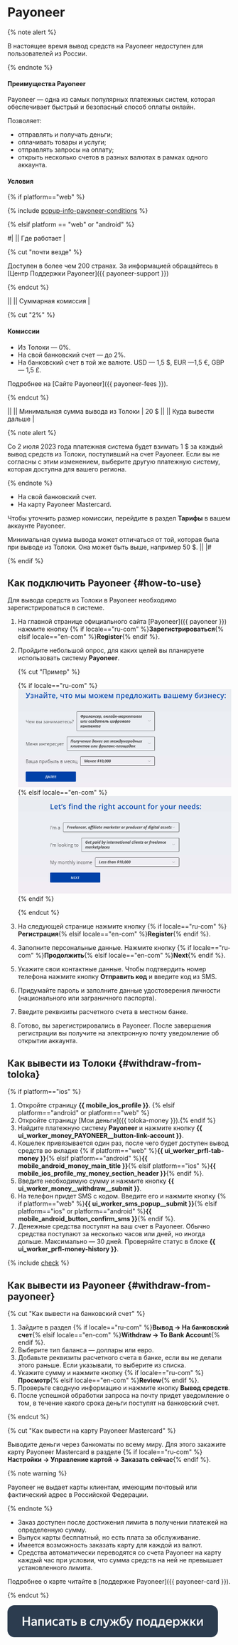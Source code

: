 # Payoneer

{% note alert %}

В настоящее время вывод средств на Payoneer недоступен для пользователей из России.

{% endnote %}

#### Преимущества Payoneer

Payoneer — одна из самых популярных платежных систем, которая обеспечивает быстрый и безопасный способ оплаты онлайн.

Позволяет:

- отправлять и получать деньги;
- оплачивать товары и услуги;
- отправлять запросы на оплату;
- открыть несколько счетов в разных валютах в рамках одного аккаунта.

#### Условия

{% if platform=="web" %}

{% include [popup-info-payoneer-conditions](../_includes/pay/popup-info/id-popup-info/payoneer-conditions.md) %}

{% elsif platform == "web" or "android" %}

#|
|| Где работает |

{% cut "почти везде" %}

Доступен в более чем 200 странах. За информацией обращайтесь в [Центр Поддержки Payoneer]({{ payoneer-support }})

{% endcut %}

||
|| Суммарная комиссия |

{% cut "2%" %}

#### Комиссии

- Из Толоки — 0%.
- На свой банковский счет — до 2%.
- На банковский счет в той же валюте. USD — 1,5 $, EUR —1,5 €, GBP — 1,5 £.

Подробнее на [Сайте Payoneer]({{ payoneer-fees }}).

{% endcut %}

||
|| Минимальная сумма вывода из Толоки | 20 $ ||
|| Куда вывести дальше |

{% note alert %}

Со 2 июля 2023 года платежная система будет взимать 1 $ за каждый вывод средств из Толоки, поступивший на счет Payoneer. Если вы не согласны с этим изменением, выберите другую платежную систему, которая доступна для вашего региона.

{% endnote %}

 - На свой банковский счет.
 - На карту Payoneer Mastercard.

Чтобы уточнить размер комиссии, перейдите в раздел **Тарифы** в вашем аккаунте Payoneer.

Минимальная сумма вывода может отличаться от той, которая была при выводе из Толоки. Она может быть выше, например 50 $. ||
|#

{% endif %}

## Как подключить Payoneer {#how-to-use}

Для вывода средств из Толоки в Payoneer необходимо зарегистрироваться в системе.

1. На главной странице официального сайта [Payoneer]({{ payoneer }}) нажмите кнопку {% if locale=="ru-com" %}**Зарегистрироваться**{% elsif locale=="en-com" %}**Register**{% endif %}.
1. Пройдите небольшой опрос, для каких целей вы планируете использовать систему **Payoneer**.

    {% cut "Пример" %}

	{% if locale=="ru-com" %}![](../assets/Payoneer/Payoneer-registration_rus_1.png){% elsif locale=="en-com" %}![](../assets/Payoneer/Payoneer-registration_en_1.png){% endif %}

	{% endcut %}

1. На следующей странице нажмите кнопку {% if locale=="ru-com" %}**Регистрация**{% elsif locale=="en-com" %}**Register**{% endif %}.
1. Заполните персональные данные. Нажмите кнопку {% if locale=="ru-com" %}**Продолжить**{% elsif locale=="en-com" %}**Next**{% endif %}.
1. Укажите свои контактные данные. Чтобы подтвердить номер телефона нажмите кнопку **Отправить код** и введите код из SMS.
1. Придумайте пароль и заполните данные удостоверения личности (национального или заграничного паспорта).
1. Введите реквизиты расчетного счета в местном банке.
1. Готово, вы зарегистрировались в Payoneer. После завершения регистрации вы получите на электронную почту уведомление об открытии аккаунта.


## Как вывести из Толоки {#withdraw-from-toloka}

{% if platform=="ios" %}
1. Откройте страницу **{{ mobile_ios_profile }}**.
{% elsif platform=="android" or platform=="web" %}
1. Откройте страницу [Мои деньги]({{ toloka-money }}).{% endif %}
1. Найдите платежную систему **Payoneer** и нажмите кнопку **{{ ui_worker_money_PAYONEER__button-link-account }}**.
1. Кошелек привязывается один раз, после чего будет доступен вывод средств во вкладке {% if platform=="web" %}**{{ ui_worker_prfl-tab-money }}**{% elsif platform=="android" %}**{{ mobile_android_money_main_title }}**{% elsif platform=="ios" %}**{{ mobile_ios_profile_my_money_section_header }}**{% endif %}.
1. Введите необходимую сумму и нажмите кнопку **{{ ui_worker_money__withdraw__submit }}**.
1. На телефон придет SMS с кодом. Введите его и нажмите кнопку {% if platform=="web" %}**{{ ui_worker_sms_popup__submit }}**{% elsif platform=="ios" or platform=="android" %}**{{ mobile_android_button_confirm_sms }}**{% endif %}.
1. Денежные средства поступят на ваш счет в Payoneer. Обычно средства поступают за несколько часов или дней, но иногда дольше. Максимально — 30 дней. Проверяйте статус в блоке **{{ ui_worker_prfl-money-history }}**.

{% include [check](../_includes/pay/about/check.md) %}


## Как вывести из Payoneer {#withdraw-from-payoneer}

{% cut "Как вывести на банковский счет" %}

1. Зайдите в раздел {% if locale=="ru-com" %}**Вывод → На банковский счет**{% elsif locale=="en-com" %}**Withdraw → To Bank Account**{% endif %}.
1. Выберите тип баланса — доллары или евро.
1. Добавьте реквизиты расчетного счета в банке, если вы не делали этого раньше. Если указывали, то выберите из списка.
1. Укажите сумму и нажмите кнопку {% if locale=="ru-com" %}**Просмотр**{% elsif locale=="en-com" %}**Review**{% endif %}.
1. Проверьте сводную информацию и нажмите кнопку **Вывод средств**.
1. После успешной обработки запроса на почту придет уведомление о том, в течение какого срока деньги поступят на банковский счет.

{% endcut %}

{% cut "Как вывести на карту Payoneer Mastercard" %}

Выводите деньги через банкоматы по всему миру. Для этого закажите карту Payoneer Mastercard в разделе {% if locale=="ru-com" %}**Настройки → Управление картой → Заказать сейчас**{% endif %}.

{% note warning %}

Payoneer не выдает карты клиентам, имеющим почтовый или фактический адрес в Российской Федерации.

{% endnote %}


- Заказ доступен после достижения лимита в получении платежей на определенную сумму.
- Выпуск карты бесплатный, но есть плата за обслуживание.
- Имеется возможность заказать карту для каждой из валют.
- Средства автоматически переводятся со счета Payoneer на карту каждый час при условии, что сумма средств на ней не превышает установленного лимита.

Подробнее о карте читайте в [поддержке Payoneer]({{ payoneer-card }}).

{% endcut %}

[![](../assets/buttons/contact-support.svg)](../troubleshooting/troubleshooting.md#money_withdrawal)

